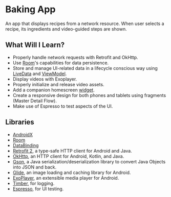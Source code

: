 # Baking App
An app that displays recipes from a network resource. When user selects a recipe, its ingredients and video-guided steps are shown.

## What Will I Learn?
*   Properly handle network requests with Retrofit and OkHttp.
*   Use [Room](https://developer.android.com/topic/libraries/architecture/room)'s capabilities for data persistence.
*   Store and manage UI-related data in a lifecycle conscious way using [LiveData](https://developer.android.com/topic/libraries/architecture/livedata) and [ViewModel](https://developer.android.com/topic/libraries/architecture/viewmodel). 
*   Display videos with Exoplayer. 
*   Properly initialize and release video assets.
*   Add a companion homescreen [widget](https://developer.android.com/guide/topics/appwidgets).
*   Create a responsive design for both phones and tablets using fragments (Master Detail Flow).
*   Make use of Espresso to test aspects of the UI.

## Libraries
*   [AndroidX](https://developer.android.com/jetpack/androidx/)
*   [Room](https://developer.android.com/topic/libraries/architecture/room)
*   [DataBinding](https://developer.android.com/topic/libraries/data-binding/)
*   [Retrofit 2](https://github.com/square/retrofit), a type-safe HTTP client for Android and Java.
*   [OkHttp](https://github.com/square/okhttp), an HTTP client for Android, Kotlin, and Java. 
*   [Gson](https://github.com/google/gson), a Java serialization/deserialization library to convert Java Objects into JSON and back.
*   [Glide](https://github.com/bumptech/glide), an image loading and caching library for Android.
*   [ExoPlayer](https://github.com/google/ExoPlayer), an extensible media player for Android.
*   [Timber](https://github.com/JakeWharton/timber), for logging.
*   [Espresso](https://developer.android.com/training/testing/espresso/),  for UI testing.
